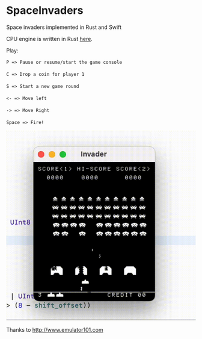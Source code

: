 # SpaceInvaders
Space invaders implemented in Rust and Swift

CPU engine is written in Rust [here](https://github.com/k0Iry/8080-Emulator-in-Rust).

Play:

```
P => Pause or resume/start the game console

C => Drop a coin for player 1

S => Start a new game round

<- => Move left

-> => Move Right

Space => Fire!
```

![invaders](./invaders.gif)

Thanks to http://www.emulator101.com
